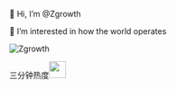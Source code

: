 👋 Hi, I’m @Zgrowth

👀 I’m interested in how the world operates

<p align="left">
  <img src="https://komarev.com/ghpvc/?username=Zgrowth" alt="Zgrowth" />
</p>

三分钟热度<img src="https://media.giphy.com/media/WUlplcMpOCEmTGBtBW/giphy.gif" width="30">

